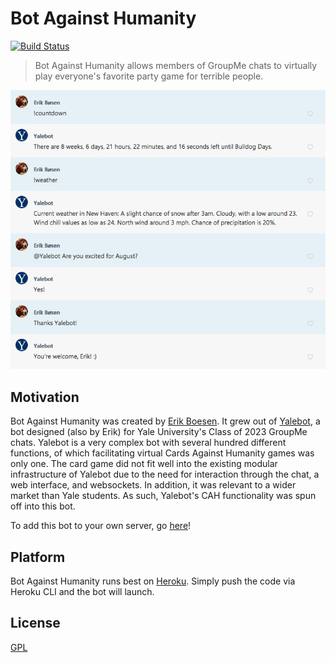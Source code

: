 # Bot Against Humanity
[![Build Status](https://travis-ci.org/ErikBoesen/BotAgainstHumanity.svg?branch=master)](https://travis-ci.org/ErikBoesen/BotAgainstHumanity)

> Bot Against Humanity allows members of GroupMe chats to virtually play everyone's favorite party game for terrible people.

![Screenshot](screenshot.png)

## Motivation
Bot Against Humanity was created by [Erik Boesen](https://github.com/ErikBoesen). It grew out of [Yalebot](https://github.com/ErikBoesen/Yalebot), a bot designed (also by Erik) for Yale University's Class of 2023 GroupMe chats. Yalebot is a very complex bot with several hundred different functions, of which facilitating virtual Cards Against Humanity games was only one. The card game did not fit well into the existing modular infrastructure of Yalebot due to the need for interaction through the chat, a web interface, and websockets. In addition, it was relevant to a wider market than Yale students. As such, Yalebot's CAH functionality was spun off into this bot.

To add this bot to your own server, go [here](https://botagainsthumanitygroupme.herokuapp.com)!

## Platform
Bot Against Humanity runs best on [Heroku](https://heroku.com). Simply push the code via Heroku CLI and the bot will launch.

## License
[GPL](LICENSE)
